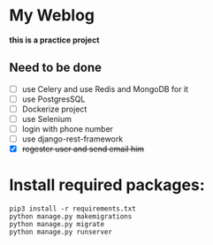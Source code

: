 # My Weblog

**this is a practice project**

## Need to be done
- [ ] use Celery and use Redis and MongoDB for it 
- [ ] use PostgresSQL 
- [ ] Dockerize project 
- [ ] use Selenium
- [ ] login with phone number
- [ ] use django-rest-framework 
- [X] ~~regester user and send email him~~

# Install required packages:
```
pip3 install -r requirements.txt
python manage.py makemigrations
python manage.py migrate
python manage.py runserver
```
